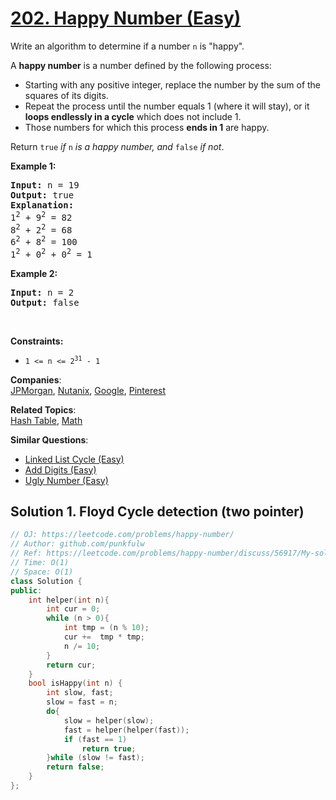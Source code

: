 # [202. Happy Number (Easy)](https://leetcode.com/problems/happy-number/)

<p>Write an algorithm to determine if a number <code>n</code> is "happy".</p>

<p>A <b>happy number</b> is a number defined by the following process:</p>
  
<ul>
  <li>Starting with any positive integer, replace the number by the sum of the squares of its digits.</li>
  <li>Repeat the process until the number equals 1 (where it will stay), or it <b>loops endlessly in a cycle</b> which does not include 1.</li>
  <li>Those numbers for which this process <b>ends in 1</b> are happy.</li>
</ul>

<p>Return <code>true</code><em> if </em><code>n</code><em> is a happy number, and </em><code>false</code> <em>if not</em>.</p>

<p><strong>Example 1:&nbsp;</strong></p>

<pre><strong>Input:</strong> n = 19
<strong>Output:</strong> true
<strong>Explanation: 
</strong>1<sup>2</sup> + 9<sup>2</sup> = 82
8<sup>2</sup> + 2<sup>2</sup> = 68
6<sup>2</sup> + 8<sup>2</sup> = 100
1<sup>2</sup> + 0<sup>2</sup> + 0<sup>2</sup> = 1
</pre>

<p><strong>Example 2:&nbsp;</strong></p>

<pre><strong>Input:</strong> n = 2
<strong>Output:</strong> false
</pre>


<p>&nbsp;</p>
<p><strong>Constraints:</strong></p>

<ul>
  <li><code>1 &lt;= n &lt;= 2<sup>31</sup> - 1</code></li>
</ul>


**Companies**:  
[JPMorgan](https://leetcode.com/company/jpmorgan), [Nutanix](https://leetcode.com/company/nutanix), [Google](https://leetcode.com/company/google), [Pinterest](https://leetcode.com/company/pinterest)

**Related Topics**:  
[Hash Table](https://leetcode.com/tag/hash-table/), [Math](https://leetcode.com/tag/math/)

**Similar Questions**:
* [Linked List Cycle (Easy)](https://leetcode.com/problems/linked-list-cycle/)
* [Add Digits (Easy)](https://leetcode.com/problems/add-digits/)
* [Ugly Number (Easy)](https://leetcode.com/problems/ugly-number/)

## Solution 1. Floyd Cycle detection (two pointer)

```cpp
// OJ: https://leetcode.com/problems/happy-number/
// Author: github.com/punkfulw
// Ref: https://leetcode.com/problems/happy-number/discuss/56917/My-solution-in-C(-O(1)-space-and-no-magic-math-property-involved-)
// Time: O(1)
// Space: O(1)
class Solution {
public:
    int helper(int n){
        int cur = 0;
        while (n > 0){
            int tmp = (n % 10);
            cur +=  tmp * tmp;
            n /= 10;
        }
        return cur;
    }
    bool isHappy(int n) {
        int slow, fast;
        slow = fast = n;
        do{
            slow = helper(slow);
            fast = helper(helper(fast));
            if (fast == 1)
                return true;
        }while (slow != fast);
        return false;
    }
};
```
